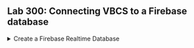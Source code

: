 <h2> Lab 300: Connecting VBCS to a Firebase database </h2>
  
<details><summary>Create a Firebase Realtime Database</summary>
</details>
